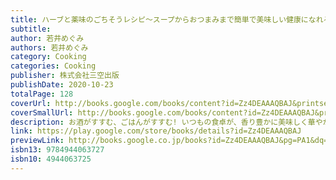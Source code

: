 ```yaml
---
title: ハーブと薬味のごちそうレシピ～スープからおつまみまで簡単で美味しい健康になれるメニュー
subtitle: 
author: 若井めぐみ
authors: 若井めぐみ
category: Cooking
categories: Cooking
publisher: 株式会社三空出版
publishDate: 2020-10-23
totalPage: 128
coverUrl: http://books.google.com/books/content?id=Zz4DEAAAQBAJ&printsec=frontcover&img=1&zoom=1&edge=curl&source=gbs_api
coverSmallUrl: http://books.google.com/books/content?id=Zz4DEAAAQBAJ&printsec=frontcover&img=1&zoom=5&edge=curl&source=gbs_api
description: お酒がすすむ、ごはんがすすむ! いつもの食卓が、香り豊かに美味しく華やかになるハーブと薬味のごちそうレシピ集。 ハーブって、ちょっとクセがあって食べづらそう、使い方がよくわからない、余らせてしまう… 薬味って、同じような使い方しかない、添え物のイメージ… いえ、そんなことありません! ハーブや薬味は、お肉・お魚・お野菜・果物・ごはんや麺などさまざまな料理と相性がよく、それぞれの食材の魅力を引き出してくれる魔法のような食べ物。 ハーブや薬味をうまく取り入れると、とても手軽に簡単に、絶品のお料理ができるんです。 それだけでなく、アンチエイジング・デトックス・ストレス解消などいろいろな健康効果もあるという優れもの。 本書では、ハーバルセラピストの資格を持ち、ハーブをテーマにした料理教室を10年間主宰してきた著者がおつまみ・サラダ・スープ・副菜・主菜・ごはん・麺など、簡単&手軽で日常使いできる、とっておきの美味しいレシピ65品を紹介します。 ・ハーブと薬味の特徴や効能がわかるハーブと薬味図鑑 ・ハーブや薬味の最適な保存法 ・余ったハーブで保存を兼ねた調味料を作る方法 なども紹介。 また、巻末のハーブ・薬味別インデックスでは、使いたいハーブ・薬味からレシピを探すことができます。 これ1冊で、ハーブと薬味が毎日の生活に欠かせなくなること間違いなしです。
link: https://play.google.com/store/books/details?id=Zz4DEAAAQBAJ
previewLink: http://books.google.co.jp/books?id=Zz4DEAAAQBAJ&pg=PA1&dq=%E3%83%8F%E3%83%BC%E3%83%96%E3%81%A8%E8%96%AC%E5%91%B3%E3%81%AE%E3%81%94%E3%81%A1%E3%81%9D%E3%81%86&hl=&as_pt=BOOKS&cd=1&source=gbs_api
isbn13: 9784944063727
isbn10: 4944063725
---
```

